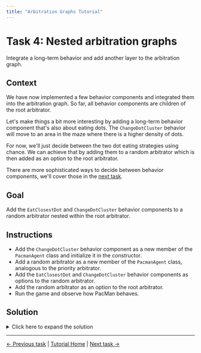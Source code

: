 ```yaml
---
title: "Arbitration Graphs Tutorial"
---
```


# Task 4: Nested arbitration graphs

Integrate a long-term behavior and add another layer to the arbitration graph.

## Context

We have now implemented a few behavior components and integrated them into the arbitration graph.
So far, all behavior components are children of the root arbitrator.

Let's make things a bit more interesting by adding a long-term behavior component that's also about eating dots.
The `ChangeDotCluster` behavior will move to an area in the maze where there is a higher density of dots.

For now, we'll just decide between the two dot eating strategies using chance.
We can achieve that by adding them to a random arbitrator which is then added as an option to the root arbitrator.

There are more sophisticated ways to decide between behavior components, we'll cover those in the [next task](5_cost_arbitration.md).

## Goal

Add the `EatClosestDot` and `ChangeDotCluster` behavior components to a random arbitrator nested within the root arbitrator.

## Instructions

- Add the `ChangeDotCluster` behavior component as a new member of the `PacmanAgent` class and initialize it in the constructor.
- Add a random arbitrator as a new member of the `PacmanAgent` class, analogous to the priority arbitrator.
- Add the `EatClosestDot` and `ChangeDotCluster` behavior components as options to the random arbitrator.
- Add the random arbitrator as an option to the root arbitrator.
- Run the game and observe how PacMan behaves.

## Solution

<details>
<summary>Click here to expand the solution</summary>

Include the header of the `ChangeDotCluster` behavior component and the random arbitrator in `include/demo/pacman_agent.hpp`:
```cpp
#include <arbitration_graphs/random_arbitrator.hpp>

#include "change_dot_cluster_behavior.hpp"
```

For easier to read code, add the following alias near the top of the class definition:
```cpp
using RandomArbitrator = arbitration_graphs::RandomArbitrator<Command, Command>;
```

Add the `ChangeDotCluster` behavior component and the `RandomArbitrator` as a new members of the `PacmanAgent` class:
```cpp
private:
    ChangeDotClusterBehavior::Ptr changeDotClusterBehavior_;

    RandomArbitrator::Ptr eatDotsArbitrator_;
```

In the constructor of the `PacmanAgent` class, initialize the `ChangeDotCluster` behavior component and the `RandomArbitrator`:
Add the `EatClosestDot` and `ChangeDotCluster` behavior components as options to the random arbitrator.
Finally, add the random arbitrator as an option to the root arbitrator:
```cpp
explicit PacmanAgent(const entt::Game& game)
        : parameters_{}, environmentModel_{std::make_shared<EnvironmentModel>(game)} {

    avoidGhostBehavior_ = std::make_shared<AvoidGhostBehavior>(environmentModel_, parameters_.avoidGhostBehavior);
    // Initialize the ChangeDotCluster behavior component
    changeDotClusterBehavior_ = std::make_shared<ChangeDotClusterBehavior>(environmentModel_);
    chaseGhostBehavior_ = std::make_shared<ChaseGhostBehavior>(environmentModel_, parameters_.chaseGhostBehavior);
    eatClosestDotBehavior_ = std::make_shared<EatClosestDotBehavior>(environmentModel_);
    moveRandomlyBehavior_ = std::make_shared<MoveRandomlyBehavior>(parameters_.moveRandomlyBehavior);

    // Initialize the random arbitrator and add the EatClosestDot and ChangeDotCluster behavior components as options
    eatDotsArbitrator_ = std::make_shared<RandomArbitrator>("EatDots");
    eatDotsArbitrator_->addOption( changeDotClusterBehavior_, RandomArbitrator::Option::Flags::INTERRUPTABLE);
    eatDotsArbitrator_->addOption( eatClosestDotBehavior_, RandomArbitrator::Option::Flags::INTERRUPTABLE);

    rootArbitrator_ = std::make_shared<PriorityArbitrator>("Pacman");
    rootArbitrator_->addOption(chaseGhostBehavior_, PriorityArbitrator::Option::Flags::INTERRUPTABLE);
    rootArbitrator_->addOption(avoidGhostBehavior_, PriorityArbitrator::Option::Flags::INTERRUPTABLE);
    // The EatDot arbitrator is itself an option of the root arbitrator
    rootArbitrator_->addOption(eatDotsArbitrator_, PriorityArbitrator::Option::Flags::INTERRUPTABLE);
    rootArbitrator_->addOption(moveRandomlyBehavior_, PriorityArbitrator::Option::Flags::INTERRUPTABLE);
}
```


</details>


---
[← Previous task](3_add_more_behaviors.md)
|
[Tutorial Home](../Tutorial.md)
|
[Next task →](5_cost_arbitration.md)

